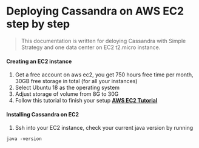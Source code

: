 # Deploying Cassandra on AWS EC2 step by step
> This documentation is written for deloying Cassandra with Simple Strategy and one data center on EC2 t2.micro instance.

#### Creating an EC2 instance
1. Get a free account on aws ec2, you get 750 hours free time per month, 30GB free storage in total (for all your instances)
2. Select Ubuntu 18 as the operating system
3. Adjust storage of volume from 8G to 30G
4. Follow this tutorial to finish your setup
[**AWS EC2 Tutorial**](https://www.ybrikman.com/writing/2015/11/11/running-docker-aws-ground-up/)

#### Installing Cassandra on EC2
1. Ssh into your EC2 instance, check your current java version by running
```
java -version
```